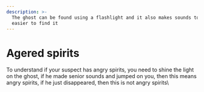 ```yaml
---
description: >-
  The ghost can be found using a flashlight and it also makes sounds to make it
  easier to find it
---
```


# Agered spirits

To understand if your suspect has angry spirits, you need to shine the light on the ghost, if he made senior sounds and jumped on you, then this means angry spirits, if he just disappeared, then this is not angry spirits\


<figure><img src="../../.gitbook/assets/IMG_4848.gif" alt=""><figcaption></figcaption></figure>

